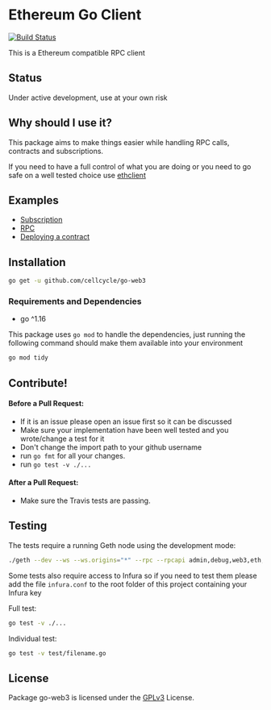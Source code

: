 # Ethereum Go Client

[![Build Status](https://travis-ci.org/cellcycle/go-web3.svg?branch=master)](https://travis-ci.org/cellcycle/go-web3)

This is a Ethereum compatible RPC client

## Status

Under active development, use at your own risk

## Why should I use it?

This package aims to make things easier while handling RPC calls, contracts and subscriptions.

If you need to have a full control of what you are doing or you need to go safe on a well tested choice use [ethclient](https://github.com/ethereum/go-ethereum/tree/master/ethclient)

## Examples

- [Subscription](examples/subscription.go)
- [RPC](examples/rpc.go)
- [Deploying a contract](examples/deploy.go)

## Installation

```bash
go get -u github.com/cellcycle/go-web3
```

### Requirements and Dependencies

* go ^1.16

This package uses `go mod` to handle the dependencies, just running the following
command should make them available into your environment

```bash
go mod tidy
```

## Contribute!

#### Before a Pull Request:
- If it is an issue please open an issue first so it can be discussed
- Make sure your implementation have been well tested and you wrote/change a test for it
- Don't change the import path to your github username
- run `go fmt` for all your changes.
- run `go test -v ./...`

#### After a Pull Request:
- Make sure the Travis tests are passing.

## Testing

The tests require a running Geth node using the development mode:

```bash
./geth --dev --ws --ws.origins="*" --rpc --rpcapi admin,debug,web3,eth,txpool,personal,clique,miner,net --mine --allow-insecure-unlock
```

Some tests also require access to Infura so if you need to test them please add the file `infura.conf` to the root folder of this project containing your Infura key

Full test:

```bash
go test -v ./...
```

Individual test:
```bash
go test -v test/filename.go
```

## License

Package go-web3 is licensed under the [GPLv3](https://www.gnu.org/licenses/gpl-3.0.en.html) License.

